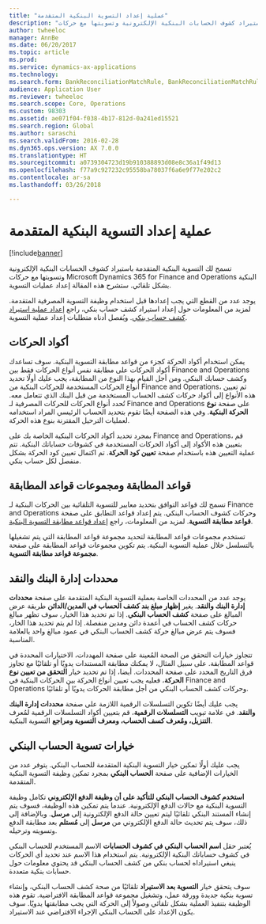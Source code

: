 ```yaml
---
title: "عملية إعداد التسوية البنكية المتقدمة"
description: "تسمح لك التسوية البنكية المتقدمة باستيراد كشوف الحسابات البنكية الإلكترونية وتسويتها مع حركات Microsoft Dynamics 365 for Finance and Operations البنكية بشكل تلقائي.  ستشرح هذه المقالة إعداد عمليات التسوية."
author: twheeloc
manager: AnnBe
ms.date: 06/20/2017
ms.topic: article
ms.prod: 
ms.service: dynamics-ax-applications
ms.technology: 
ms.search.form: BankReconciliationMatchRule, BankReconciliationMatchRuleSet
audience: Application User
ms.reviewer: twheeloc
ms.search.scope: Core, Operations
ms.custom: 98303
ms.assetid: ae071f04-f038-4b17-812d-0a241ed15521
ms.search.region: Global
ms.author: saraschi
ms.search.validFrom: 2016-02-28
ms.dyn365.ops.version: AX 7.0.0
ms.translationtype: HT
ms.sourcegitcommit: a0739304723d19b910388893d08e8c36a1f49d13
ms.openlocfilehash: f77a9c927232c95558ba78037f6a6e9f77e202c2
ms.contentlocale: ar-sa
ms.lasthandoff: 03/26/2018

---
```


# <a name="advanced-bank-reconciliation-setup-process"></a>عملية إعداد التسوية البنكية المتقدمة

[!include[banner](../includes/banner.md)]


تسمح لك التسوية البنكية المتقدمة باستيراد كشوف الحسابات البنكية الإلكترونية وتسويتها مع حركات Microsoft Dynamics 365 for Finance and Operations البنكية بشكل تلقائي.  ستشرح هذه المقالة إعداد عمليات التسوية.  

يوجد عدد من القطع التي يجب إعدادها قبل استخدام وظيفة التسوية المصرفية المتقدمة. لمزيد من المعلومات حول إعداد استيراد كشف حساب بنكي، راجع [إعداد عملية استيراد كشف حساب بنكي](set-up-advanced-bank-reconciliation-import-process.md).  ويُفصل أدناه متطلبات إعداد عملية التسوية.

## <a name="transaction-codes"></a>أكواد الحركات
يمكن استخدام أكواد الحركة كجزء من قواعد مطابقة التسوية البنكية.  سوف تساعدك أكواد الحركات على مطابقة نفس أنواع الحركات فقط بين Finance and Operations وكشف حسابك البنكي.  ومن أجل القيام بهذا النوع من المطابقة، يجب عليك أولًا تحديد أنواع الحركات المستخدمة للحركات البنكية من Finance and Operations، ثم تعيين هذه الأنواع إلى أكواد حركات كشف الحساب المستخدمة من قبل البنك الذي تتعامل معه.  تُحدد أنواع الحركات للحركات المصرفية لـ Finance and Operations على صفحة **نوع الحركة البنكية**.  وفي هذه الصفحة أيضًا تقوم بتحديد الحساب الرئيسي المراد استخدامه لعمليات الترحيل المقترنة بنوع هذه الحركة. 

بمجرد تحديد أكواد الحركات البنكية الخاصة بك على Finance and Operations، قم بتعيين هذه الأكواد إلى أكواد الحركات المستخدمة في كشوفات حساباتك البنكية.  تتم عملية التعيين هذه باستخدام صفحة **تعيين كود الحركة**.  تم اكتمال تعيين كود الحركة بشكل منفصل لكل حساب بنكي.

## <a name="matching-rules-and-matching-rule-sets"></a>قواعد المطابقة ومجموعات قواعد المطابقة
تسمح لك قواعد التوافق بتحديد معايير للتسوية التلقائية بين الحركات البنكية لـ Finance and Operations وحركات كشوف الحساب البنكي.  يتم إعداد قواعد التطابق على صفحة **قواعد مطابقة التسوية**.  لمزيد من المعلومات، راجع [إعداد قواعد مطابقة التسوية البنكية](set-up-bank-reconciliation-matching-rules.md). 

تستخدم مجموعات قواعد المطابقة لتحديد مجموعة قواعد المطابقة التي يتم تشغيلها بالتسلسل خلال عملية التسوية البنكية.  يتم تكوين مجموعات قواعد المطابقة على صفحة **مجموعة قواعد مطابقة التسوية**.

## <a name="cash-and-bank-management-parameters"></a>محددات إدارة البنك والنقد
يوجد عدد من المحددات الخاصة بعملية التسوية البنكية المتقدمة على صفحة **محددات إدارة البنك والنقد**.  يغير **إظهار مبلغ بند كشف الحساب في المدين/الدائن** طريقة عرض المبالغ على صفحة **كشف الحساب البنكي**.  إذا تم تحديد هذا الخيار، سوف تظهر مبالغ حركات كشف الحساب في أعمدة دائن ومدين منفصلة.  إذا لم يتم تحديد هذا الخار، فسوف يتم عرض مبالغ حركة كشف الحساب البنكي في عمود مبالغ واحد بالعلامة المناسبة. 

تتجاوز خيارات التحقق من الصحة المُعينة على صفحة المهددات، الاختيارات المحددة في قواعد المطابقة.  على سبيل المثال، لا يمكنك مطابقة المستندات يدويًا أو تلقائيًا مع تجاوز فرق التاريخ المحدد على صفحة المحددات.  أيضا، إذا تم تحديد خيار **التحقق من تعيين نوع الحركة**، فعليه يجب تعيين أنواع الحركة بين الحركات البنكية في Finance and Operations وحركات كشف الحساب البنكي من أجل مطابقة الحركات يدويًا أو تلقائيًا. 

يجب عليك أيضًا تكوين التسلسلات الرقمية اللازمة على صفحة **محددات إدارة البنك والنقد**.  في علامة تبويب **التسلسلات الرقمية**، قم بتعيين أكواد التسلسلات الرقمية لمُعرف **التنزيل، ومُعرف كسف الحساب، ومعرف التسوية ومراجع** التسوية البنكية.

## <a name="bank-account-reconciliation-options"></a>خيارات تسوية الحساب البنكي
يجب عليك أولًا تمكين خيار التسوية البنكية المتقدمة للحساب البنكي.  يتوفر عدد من الخيارات الإضافية على صفحة **الحساب البنكي** بمجرد تمكين وظيفة التسوية البنكية المتقدمة. 

**استخدم كشوف الحساب البنكي للتأكيد على أن وظيفة الدفع الإلكتروني** تكامل وظيفة التسوية البنكية مع حالات الدفع الإلكترونية.  عندما يتم تمكين هذه الوظيفة، فسوف يتم إنشاء المستند البنكي تلقائيًا ليتم تعيين حالة الدفع الإلكترونية إلى **مرسل**.  وبالإضافة إلى ذلك، سوف يتم تحديث حالة الدفع الإلكتروني من **مرسل** إلى **مُستلم** بعد مطابقة الدفع وتسويته وترحيله. 

يُعتبر حقل **اسم الحساب البنكي في كشوف الحسابات** الاسم المستخدم للحساب البنكي في كشوف حساباتك البنكية الإلكترونية.  يتم استخدام هذا الاسم عند تحديد أي الحركات ينبغي استيراداه لحساب بنكي من كشف الحساب البنكي قد يحتوي معلومات حول حسابات بنكية متعددة. 

سوف يتحقق خيار **التسوية بعد الاستيراد** تلقائيًا من صحة كشف الحساب البنكي، وإنشاء تسوية بنكية جديدة وورقة عمل، وتشغيل مجموعة قواعد المطابقة الافتراضية.  تقوم هذه الوظيفة بتنفيذ العملية بشكل تلقائي وصولاً إلى الحركة التي يجب مطابقتها يدويًا.  سوف يكون الإعداد على الحساب البنكي الإجراء الافتراضي عند الاستيراد.




